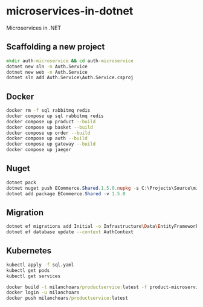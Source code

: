 # microservices-in-dotnet
Microservices in .NET

## Scaffolding a new project
``` cmd
mkdir auth-microservice && cd auth-microservice
dotnet new sln -n Auth.Service
dotnet new web -n Auth.Service
dotnet sln add Auth.Service\Auth.Service.csproj
```

## Docker
``` bash  
docker rm -f sql rabbitmq redis
docker compose up sql rabbitmq redis
docker compose up product --build
docker compose up basket --build
docker compose up order --build
docker compose up auth --build
docker compose up gateway --build
docker compose up jaeger
```

## Nuget
``` powershell   
dotnet pack
dotnet nuget push ECommerce.Shared.1.5.0.nupkg -s C:\Projects\Source\microservices-in-dotnet\local-nuget-packages
dotnet add package ECommerce.Shared -v 1.5.0
```

## Migration
``` bash
dotnet ef migrations add Initial -o Infrastructure\Data\EntityFramework\Migrations
dotnet ef database update --context AuthContext
```

## Kubernetes
``` cmd
kubectl apply -f sql.yaml
kubectl get pods
kubectl get services

docker build -t milanchoars/productservice:latest -f product-microservice\Product.Service\Dockerfile .
docker login -u milanchoars
docker push milanchoars/productservice:latest

```
